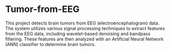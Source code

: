 # Tumor-from-EEG
This project detects brain tumors from EEG (electroencephalogram) data. The system utilizes various signal processing techniques to extract features from the EEG data, including wavelet-based denoising and bandpass filtering. These features are then analyzed with an Artificial Neural Network (ANN) classifier to determine brain tumors.
